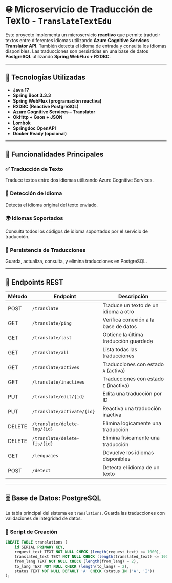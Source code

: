 # 🌐 Microservicio de Traducción de Texto - `TranslateTextEdu`

Este proyecto implementa un microservicio **reactivo** que permite traducir textos entre diferentes idiomas utilizando **Azure Cognitive Services Translator API**. También detecta el idioma de entrada y consulta los idiomas disponibles. Las traducciones son persistidas en una base de datos **PostgreSQL** utilizando **Spring WebFlux + R2DBC**.

---

## 🚀 Tecnologías Utilizadas

- **Java 17**
- **Spring Boot 3.3.3**
- **Spring WebFlux (programación reactiva)**
- **R2DBC (Reactive PostgreSQL)**
- **Azure Cognitive Services – Translator**
- **OkHttp + Gson + JSON**
- **Lombok**
- **Springdoc OpenAPI**
- **Docker Ready (opcional)**

---

## 🧩 Funcionalidades Principales

### ✅ Traducción de Texto
Traduce textos entre dos idiomas utilizando Azure Cognitive Services.

### 🧠 Detección de Idioma
Detecta el idioma original del texto enviado.

### 🌍 Idiomas Soportados
Consulta todos los códigos de idioma soportados por el servicio de traducción.

### 💾 Persistencia de Traducciones
Guarda, actualiza, consulta, y elimina traducciones en PostgreSQL.

---

## 📄 Endpoints REST

| Método | Endpoint                     | Descripción                              |
|--------|------------------------------|------------------------------------------|
| POST   | `/translate`                 | Traduce un texto de un idioma a otro     |
| GET    | `/translate/ping`            | Verifica conexión a la base de datos     |
| GET    | `/translate/last`            | Obtiene la última traducción guardada    |
| GET    | `/translate/all`             | Lista todas las traducciones             |
| GET    | `/translate/actives`         | Traducciones con estado `A` (activa)     |
| GET    | `/translate/inactives`       | Traducciones con estado `I` (inactiva)   |
| PUT    | `/translate/edit/{id}`       | Edita una traducción por ID              |
| PUT    | `/translate/activate/{id}`   | Reactiva una traducción inactiva         |
| DELETE | `/translate/delete-log/{id}` | Elimina lógicamente una traducción       |
| DELETE | `/translate/delete-fis/{id}` | Elimina físicamente una traducción       |
| GET    | `/lenguajes`                 | Devuelve los idiomas disponibles         |
| POST   | `/detect`                    | Detecta el idioma de un texto            |

---

## 🗄️ Base de Datos: PostgreSQL

La tabla principal del sistema es `translations`. Guarda las traducciones con validaciones de integridad de datos.

### 🔧 Script de Creación

```sql
CREATE TABLE translations (
    id SERIAL PRIMARY KEY,
    request_text TEXT NOT NULL CHECK (length(request_text) <= 1000),
    translated_text TEXT NOT NULL CHECK (length(translated_text) <= 1000),
    from_lang TEXT NOT NULL CHECK (length(from_lang) = 2),
    to_lang TEXT NOT NULL CHECK (length(to_lang) = 2),
    status TEXT NOT NULL DEFAULT 'A' CHECK (status IN ('A', 'I'))
);
